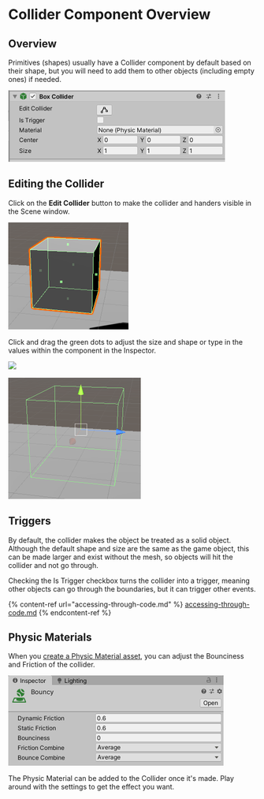 # Collider Component Overview

## Overview

Primitives (shapes) usually have a Collider component by default based on their shape, but you will need to add them to other objects (including empty ones) if needed.

![Example of a Box Collider component in the Inspector Tab](<../../.gitbook/assets/image (157).png>)

## Editing the Collider

Click on the **Edit Collider** button to make the collider and handers visible in the Scene window.

![](<../../.gitbook/assets/image (158).png>)

Click and drag the green dots to adjust the size and shape or type in the values within the component in the Inspector.

![](../../.gitbook/assets/Colliders\_01.gif)

![Example of a collider without a visible object](<../../.gitbook/assets/image (160).png>)

## Triggers

By default, the collider makes the object be treated as a solid object. Although the default shape and size are the same as the game object, this can be made larger and exist without the mesh, so objects will hit the collider and not go through.

Checking the Is Trigger checkbox turns the collider into a trigger, meaning other objects can go through the boundaries, but it can trigger other events.

{% content-ref url="accessing-through-code.md" %}
[accessing-through-code.md](accessing-through-code.md)
{% endcontent-ref %}

## Physic Materials

When you [create a Physic Material asset](../../create/create-assets.md), you can adjust the Bounciness and Friction of the collider.

![What appears in the Inspector Tab when a Phsyic Material is selected](<../../.gitbook/assets/image (161).png>)

The Physic Material can be added to the Collider once it's made. Play around with the settings to get the effect you want.
